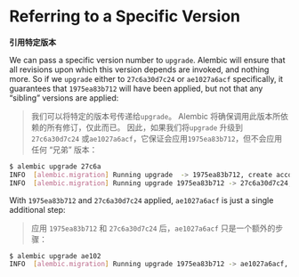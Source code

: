 # Referring to a Specific Version

**引用特定版本**

We can pass a specific version number to `upgrade`. Alembic will ensure that all revisions upon which this version depends are invoked, and nothing more. So if we `upgrade` either to `27c6a30d7c24` or `ae1027a6acf` specifically, it guarantees that `1975ea83b712` will have been applied, but not that any “sibling” versions are applied:

> 我们可以将特定的版本号传递给`upgrade`。 Alembic 将确保调用此版本所依赖的所有修订，仅此而已。 因此，如果我们将`upgrade` 升级到`27c6a30d7c24` 或`ae1027a6acf`，它保证会应用`1975ea83b712`，但不会应用任何 “兄弟” 版本：

```bash
$ alembic upgrade 27c6a
INFO  [alembic.migration] Running upgrade  -> 1975ea83b712, create account table
INFO  [alembic.migration] Running upgrade 1975ea83b712 -> 27c6a30d7c24, add shopping cart table
```

With `1975ea83b712` and `27c6a30d7c24` applied, `ae1027a6acf` is just a single additional step:

> 应用 `1975ea83b712` 和 `27c6a30d7c24` 后，`ae1027a6acf` 只是一个额外的步骤：

```bash
$ alembic upgrade ae102
INFO  [alembic.migration] Running upgrade 1975ea83b712 -> ae1027a6acf, add a column
```
